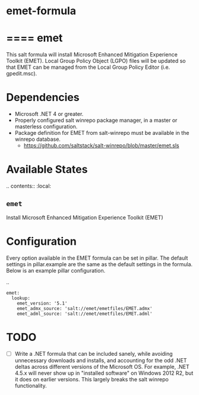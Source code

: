# emet-formula
====
emet
====

This salt formula will install Microsoft Enhanced Mitigation Experience Toolkit
(EMET). Local Group Policy Object (LGPO) files will be updated so that EMET can
be managed from the Local Group Policy Editor (i.e. gpedit.msc).

Dependencies
============
  - Microsoft .NET 4 or greater.
  - Properly configured salt winrepo package manager, in a master or 
    masterless configuration.
  - Package definition for EMET from salt-winrepo must be available in the 
    winrepo database.
    - https://github.com/saltstack/salt-winrepo/blob/master/emet.sls

Available States
================

.. contents::
    :local:

``emet``
--------

Install Microsoft Enhanced Mitigation Experience Toolkit (EMET)

Configuration
=============
Every option available in the EMET formula can be set in pillar. The default
settings in pillar.example are the same as the default settings in the formula.
Below is an example pillar configuration.

..

    emet:
      lookup:
        emet_version: '5.1'
        emet_admx_source: 'salt://emet/emetfiles/EMET.admx'
        emet_adml_source: 'salt://emet/emetfiles/EMET.adml'

TODO
====
 - [ ] Write a .NET formula that can be included sanely, while avoiding 
       unnecessary downloads and installs, and accounting for the odd .NET 
       deltas across different versions of the Microsoft OS. For example, .NET 
       4.5.x will never show up in "installed software" on Windows 2012 R2, but
       it does on earlier versions. This largely breaks the salt winrepo 
       functionality.
